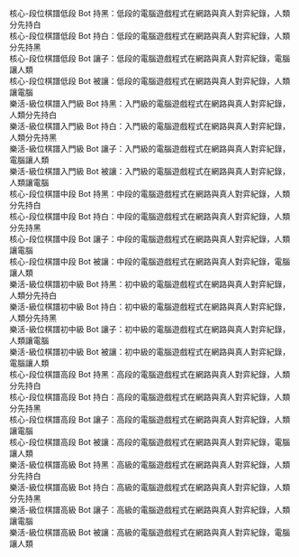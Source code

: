 核心-段位棋譜低段 Bot 持黑：低段的電腦遊戲程式在網路與真人對弈紀錄，人類分先持白  
核心-段位棋譜低段 Bot 持白：低段的電腦遊戲程式在網路與真人對弈紀錄，人類分先持黑  
核心-段位棋譜低段 Bot 讓子：低段的電腦遊戲程式在網路與真人對弈紀錄，電腦讓人類  
核心-段位棋譜低段 Bot 被讓：低段的電腦遊戲程式在網路與真人對弈紀錄，人類讓電腦  
樂活-級位棋譜入門級 Bot 持黑：入門級的電腦遊戲程式在網路與真人對弈紀錄，人類分先持白  
樂活-級位棋譜入門級 Bot 持白：入門級的電腦遊戲程式在網路與真人對弈紀錄，人類分先持黑  
樂活-級位棋譜入門級 Bot 讓子：入門級的電腦遊戲程式在網路與真人對弈紀錄，電腦讓人類  
樂活-級位棋譜入門級 Bot 被讓：入門級的電腦遊戲程式在網路與真人對弈紀錄，人類讓電腦  
核心-段位棋譜中段 Bot 持黑：中段的電腦遊戲程式在網路與真人對弈紀錄，人類分先持白  
核心-段位棋譜中段 Bot 持白：中段的電腦遊戲程式在網路與真人對弈紀錄，人類分先持黑  
核心-段位棋譜中段 Bot 讓子：中段的電腦遊戲程式在網路與真人對弈紀錄，人類讓電腦  
核心-段位棋譜中段 Bot 被讓：中段的電腦遊戲程式在網路與真人對弈紀錄，電腦讓人類  
樂活-級位棋譜初中級 Bot 持黑：初中級的電腦遊戲程式在網路與真人對弈紀錄，人類分先持白  
樂活-級位棋譜初中級 Bot 持白：初中級的電腦遊戲程式在網路與真人對弈紀錄，人類分先持黑  
樂活-級位棋譜初中級 Bot 讓子：初中級的電腦遊戲程式在網路與真人對弈紀錄，人類讓電腦  
樂活-級位棋譜初中級 Bot 被讓：初中級的電腦遊戲程式在網路與真人對弈紀錄，電腦讓人類  
核心-段位棋譜高段 Bot 持黑：高段的電腦遊戲程式在網路與真人對弈紀錄，人類分先持白  
核心-段位棋譜高段 Bot 持白：高段的電腦遊戲程式在網路與真人對弈紀錄，人類分先持黑  
核心-段位棋譜高段 Bot 讓子：高段的電腦遊戲程式在網路與真人對弈紀錄，人類讓電腦  
核心-段位棋譜高段 Bot 被讓：高段的電腦遊戲程式在網路與真人對弈紀錄，電腦讓人類  
樂活-級位棋譜高級 Bot 持黑：高級的電腦遊戲程式在網路與真人對弈紀錄，人類分先持白  
樂活-級位棋譜高級 Bot 持白：高級的電腦遊戲程式在網路與真人對弈紀錄，人類分先持黑  
樂活-級位棋譜高級 Bot 讓子：高級的電腦遊戲程式在網路與真人對弈紀錄，人類讓電腦  
樂活-級位棋譜高級 Bot 被讓：高級的電腦遊戲程式在網路與真人對弈紀錄，電腦讓人類  
